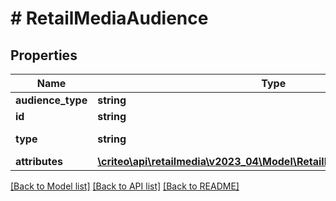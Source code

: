 # # RetailMediaAudience

## Properties

Name | Type | Description | Notes
------------ | ------------- | ------------- | -------------
**audience_type** | **string** | Type of the audience |
**id** | **string** | Unique ID of this audience. |
**type** | **string** | Name of the entity i.e. RetailMediaAudienceSummary |
**attributes** | [**\criteo\api\retailmedia\v2023_04\Model\RetailMediaAudienceAttributes**](RetailMediaAudienceAttributes.md) |  |

[[Back to Model list]](../../README.md#models) [[Back to API list]](../../README.md#endpoints) [[Back to README]](../../README.md)
